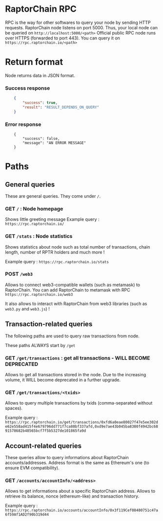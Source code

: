 # RaptorChain RPC
RPC is the way for other softwares to query your node by sending HTTP requests.
RaptorChain node listens on port 5000. Thus, your local node can be queried on `http://localhost:5000/<path>`
Official public RPC node runs over HTTPS (forwarded to port 443). You can query it on `https://rpc.raptorchain.io/<path>`

# Return format
Node returns data in JSON format.

### Success response
```json
	{
		"success": true,
		"result": "RESULT_DEPENDS_ON_QUERY"
	}
```

### Error response
```
	{
		"success": false,
		"message": "AN ERROR MESSAGE"
	}
```

# Paths

## General queries

These are general queries. They come under `/`.

### GET `/` : Node homepage
Shows little greeting message
Example query : `https://rpc.raptorchain.io/`

### GET `/stats` : Node statistics
Shows statistics about node such as total number of transactions, chain length, number of RPTR holders and much more !

Example query : `https://rpc.raptorchain.io/stats`

### POST `/web3`
Allows to connect web3-compatible wallets (such as metamask) to RaptorChain.
You can add RaptorChain to metamask with RPC `https://rpc.raptorchain.io/web3`

It also allows to interact with RaptorChain from web3 libraries (such as `web3.py` and `web3.js`) !

## Transaction-related queries
The following paths are used to query raw transactions from node.

These paths ALWAYS start by `/get`

### GET `/get/transactions` : get all transactions - WILL BECOME DEPRECATED
Allows to get all transactions stored in the node. Due to the increasing volume, it WILL become deprecated in a further upgrade.

### GET `/get/transactions/<txids>`
Allows to query multiple transactions by txids (comma-separated without spaces).

Example query : `https://rpc.raptorchain.io/get/transactions/0xfd6a0eae80027f47e5ee302de62e558ad415f4e679796dd771f7ca80bf337afd,0xd9e7ae43b045ba8380f4942bc6891578682b48565bcf7f5b5327de101865fa9d`

## Account-related queries
These queries allow to query informations about RaptorChain accounts/addresses.
Address format is the same as Ethereum's one (to ensure EVM compatibility).

### GET `/accounts/accountInfo/<address>`
Allows to get informations about a specific RaptorChain address.
Allows to retrieve its balance, nonce (ethereum-like) and transaction history.

Example query : `https://rpc.raptorchain.io/accounts/accountInfo/0x3f119Cef08480751c47a6f59Af1AD2f90b319d44`

